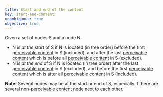 ```yaml
---
title: Start and end of the content
key: start-end-content
unambiguous: true
objective: true
---
```


Given a set of nodes S and a node N:

- N is _at the start_ of S if N is located (in tree order) before the first [perceivable content][] in S (included), and after the last [perceivable content][] which is before all [perceivable content][] in S (excluded).
- N is _at the end_ of S if N is located (in tree order) after the last [perceivable content][] in S (excluded), and before the first [perceivable content][] which is after all [perceivable content][] in S (included).

**Note:** Several nodes may be at the start or end of S, especially if there are several non-[perceivable content][] node next to each other.

[perceivable content]: #perceivable-content 'Definition of perceivable content'
